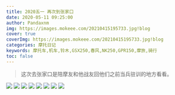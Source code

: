```yaml
---
title: 2020五一 再次到张家口
date: 2020-05-11 09:25:00
author: Pandaxnm
img: https://images.mokeee.com/20210415195733.jpg!blog
cover: true
coverImg: https://images.mokeee.com/20210415195733.jpg!blog
categories: 摩托日记
keywords: 摩托车,机车,铃木,GSX250,春风,NK250,GPR150,摩旅,骑行
toc: false
---
```

> 这次去张家口是陪摩友和他战友回他们之前当兵驻训的地方看看。

<!-- more -->

![](https://images.mokeee.com/20210415195732.jpg!blog)
![](https://images.mokeee.com/20210415195734.JPG!blog)
![](https://images.mokeee.com/20210415195733.jpg!blog)
![](https://images.mokeee.com/20210415195737.JPG!blog)
![](https://images.mokeee.com/20210415195738.JPG!blog)
![](https://images.mokeee.com/20210415195739.JPG!blog)
![](https://images.mokeee.com/20210415195736.JPG!blog)
![](https://images.mokeee.com/20210415195735.JPG!blog)
